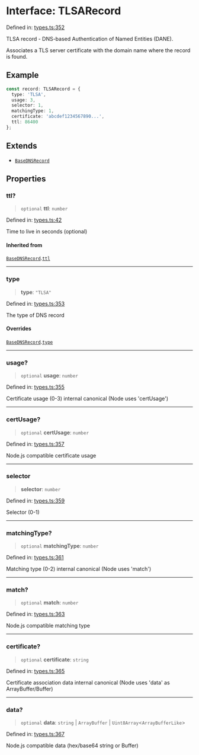 # Interface: TLSARecord

Defined in: [types.ts:352](https://github.com/Nick2bad4u/dnsValidator/blob/main/src/types.ts#L352)

TLSA record - DNS-based Authentication of Named Entities (DANE).

Associates a TLS server certificate with the domain name where the record is found.

## Example

```typescript
const record: TLSARecord = {
  type: 'TLSA',
  usage: 3,
  selector: 1,
  matchingType: 1,
  certificate: 'abcdef1234567890...',
  ttl: 86400
};
```

## Extends

- [`BaseDNSRecord`](BaseDNSRecord.md)

## Properties

### ttl?

> `optional` **ttl**: `number`

Defined in: [types.ts:42](https://github.com/Nick2bad4u/dnsValidator/blob/main/src/types.ts#L42)

Time to live in seconds (optional)

#### Inherited from

[`BaseDNSRecord`](BaseDNSRecord.md).[`ttl`](BaseDNSRecord.md#ttl)

***

### type

> **type**: `"TLSA"`

Defined in: [types.ts:353](https://github.com/Nick2bad4u/dnsValidator/blob/main/src/types.ts#L353)

The type of DNS record

#### Overrides

[`BaseDNSRecord`](BaseDNSRecord.md).[`type`](BaseDNSRecord.md#type)

***

### usage?

> `optional` **usage**: `number`

Defined in: [types.ts:355](https://github.com/Nick2bad4u/dnsValidator/blob/main/src/types.ts#L355)

Certificate usage (0-3) internal canonical (Node uses 'certUsage')

***

### certUsage?

> `optional` **certUsage**: `number`

Defined in: [types.ts:357](https://github.com/Nick2bad4u/dnsValidator/blob/main/src/types.ts#L357)

Node.js compatible certificate usage

***

### selector

> **selector**: `number`

Defined in: [types.ts:359](https://github.com/Nick2bad4u/dnsValidator/blob/main/src/types.ts#L359)

Selector (0-1)

***

### matchingType?

> `optional` **matchingType**: `number`

Defined in: [types.ts:361](https://github.com/Nick2bad4u/dnsValidator/blob/main/src/types.ts#L361)

Matching type (0-2) internal canonical (Node uses 'match')

***

### match?

> `optional` **match**: `number`

Defined in: [types.ts:363](https://github.com/Nick2bad4u/dnsValidator/blob/main/src/types.ts#L363)

Node.js compatible matching type

***

### certificate?

> `optional` **certificate**: `string`

Defined in: [types.ts:365](https://github.com/Nick2bad4u/dnsValidator/blob/main/src/types.ts#L365)

Certificate association data internal canonical (Node uses 'data' as ArrayBuffer/Buffer)

***

### data?

> `optional` **data**: `string` \| `ArrayBuffer` \| `Uint8Array`\<`ArrayBufferLike`\>

Defined in: [types.ts:367](https://github.com/Nick2bad4u/dnsValidator/blob/main/src/types.ts#L367)

Node.js compatible data (hex/base64 string or Buffer)
